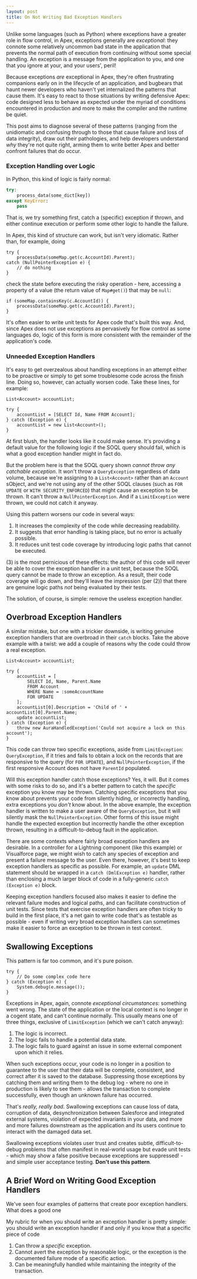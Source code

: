 ```yaml
---
layout: post
title: On Not Writing Bad Exception Handlers
---
```


Unlike some languages (such as Python) where exceptions have a greater role in flow control, in Apex, exceptions generally are *exceptional*: they connote some relatively uncommon bad state in the application that prevents the normal path of execution from continuing without some special handling. An exception is a message from the application to you, and one that you ignore at your, and your users', peril! 

Because exceptions _are_ exceptional in Apex, they're often frustrating companions early on in the lifecycle of an application, and bugbears that haunt newer developers who haven't yet internalized the patterns that cause them. It's easy to react to those situations by writing defensive Apex: code designed less to behave as expected under the myriad of conditions encountered in production and more to make the compiler and the runtime be quiet. 

This post aims to diagnose several of these patterns (ranging from the unidiomatic and confusing through to those that cause failure and loss of data integrity), draw out their pathologies, and help developers understand _why_ they're not quite right, arming them to write better Apex and better confront failures that do occur.

### Exception Handling over Logic

In Python, this kind of logic is fairly normal:

```python
try:
    process_data(some_dict[key])
except KeyError:
    pass
```

That is, we try something first, catch a (specific) exception if thrown, and either continue execution or perform some other logic to handle the failure.

In Apex, this kind of structure can work, but isn't very idiomatic. Rather than, for example, doing

```apex
try {
    processData(someMap.get(c.AccountId).Parent);
catch (NullPointerException e) {
    // do nothing
}
```

check the state before executing the risky operation - here, accessing a property of a value (the return value of `Map#get()`) that may be `null`:

```apex
if (someMap.containsKey(c.AccountId)) {
    processData(someMap.get(c.AccountId).Parent);
}
```

It's often easier to write unit tests for Apex code that's built this way. And, since Apex does not use exceptions as pervasively for flow control as some languages do, logic of this form is more consistent with the remainder of the application's code.

### Unneeded Exception Handlers

It's easy to get overzealous about handling exceptions in an attempt either to be proactive or simply to get some troublesome code across the finish line. Doing so, however, can actually worsen code. Take these lines, for example:

```apex
List<Account> accountList;

try {
    accountList = [SELECT Id, Name FROM Account];
} catch (Exception e) {
    accountList = new List<Account>();
}
```

At first blush, the handler looks like it could make sense. It's providing a default value for the following logic if the SOQL query should fail, which is what a good exception handler might in fact do.

But the problem here is that the SOQL query shown _cannot throw any catchable exception_. It won't throw a `QueryException` regardless of data volume, because we're assigning to a `List<Account>` rather than an `Account` sObject, and we're not using any of the other SOQL clauses (such as `FOR UPDATE` or `WITH SECURITY_ENFORCED`) that might cause an exception to be thrown. It can't throw a `NullPointerException`. And if a `LimitException` were thrown, we could not catch it anyway.

Using this pattern worsens our code in several ways:

 1. It increases the complexity of the code while decreasing readability.
 2. It suggests that error handling is taking place, but no error is actually possible.
 3. It reduces unit test code coverage by introducing logic paths that cannot be executed.

(3) is the most pernicious of these effects: the author of this code will never be able to cover the exception handler in a unit test, because the SOQL query cannot be made to throw an exception. As a result, their code coverage will go down, and they'll leave the impression (per (2)) that there are genuine logic paths _not_ being evaluated by their tests.

The solution, of course, is simple: remove the useless exception handler.

## Overbroad Exception Handlers

A similar mistake, but one with a trickier downside, is writing genuine exception handlers that are overbroad in their `catch` blocks. Take the above example with a twist: we add a couple of reasons why the code could throw a real exception.

```apex
List<Account> accountList;

try {
    accountList = [
        SELECT Id, Name, Parent.Name 
        FROM Account 
        WHERE Name = :someAccountName 
        FOR UPDATE
    ];
    accountList[0].Description = 'Child of ' + accountList[0].Parent.Name;
    update accountList;
} catch (Exception e) {
    throw new AuraHandledException('Could not acquire a lock on this account');
}
```

This code can throw two specific exceptions, aside from `LimitException`: `QueryException`, if it tries and fails to obtain a lock on the records that are responsive to the query (for `FOR UPDATE`), and `NullPointerException`, if the first responsive Account does not have `ParentId` populated.

Will this exception handler catch those exceptions? Yes, it will. But it comes with some risks to do so, and it's a better pattern to catch the _specific_ exception you know may be thrown. Catching specific exceptions that you know about prevents your code from silently hiding, or incorrectly handling, extra exceptions you _don't_ know about. In the above example, the exception handler is written to make a user aware of the `QueryException`, but it will silently mask the `NullPointerException`. Other forms of this issue might handle the expected exception but incorrectly handle the other exception thrown, resulting in a difficult-to-debug fault in the application.

There are some contexts where fairly broad exception handlers are desirable. In a controller for a Lightning component (like this example) or Visualforce page, we might wish to catch any species of exception and present a failure message to the user. Even there, however, it's best to keep exception handlers as specific as possible. For example, an `update` DML statement should be wrapped in a `catch (DmlException e)` handler, rather than enclosing a much larger block of code in a fully-generic `catch (Exception e)` block.

Keeping exception handlers focused also makes it easier to define the relevant failure modes and logical paths, and can facilitate construction of unit tests. Since tests that exercise exception handlers are often tricky to build in the first place, it's a net gain to write code that's as testable as possible - even if writing very broad exception handlers can sometimes make it easier to force an exception to be thrown in test context.

## Swallowing Exceptions

This pattern is far too common, and it's pure poison.

```apex
try {
    // Do some complex code here
} catch (Exception e) {
    System.debug(e.message());
}
```

Exceptions in Apex, again, connote *exceptional circumstances*: something went wrong. The state of the application or the local context is no longer in a cogent state, and can't continue normally. This usually means one of three things, exclusive of `LimitException` (which we can't catch anyway):

 1. The logic is incorrect.
 2. The logic fails to handle a potential data state.
 3. The logic fails to guard against an issue in some external component upon which it relies.
 
When such exceptions occur, your code is no longer in a position to guarantee to the user that their data will be complete, consistent, and correct after it is saved to the database. Suppressing those exceptions by catching them and writing them to the debug log - where no one in production is likely to see them - allows the transaction to complete successfully, even though an unknown failure has occurred. 

That's _really, really bad_. Swallowing exceptions can cause loss of data, corruption of data, desynchronization between Salesforce and integrated external systems, violation of expected invariants in your data, and more and more failures downstream as the application and its users continue to interact with the damaged data set. 

Swallowing exceptions violates user trust and creates subtle, difficult-to-debug problems that often manifest in real-world usage but evade unit tests - which may show a false positive because exceptions are suppressed! - and simple user acceptance testing. **Don't use this pattern**. 

## A Brief Word on Writing Good Exception Handlers

We've seen four examples of patterns that create poor exception handlers. What does a good one 

My rubric for when you should write an exception handler is pretty simple: you should write an exception handler if and only if you know that a specific piece of code 
 
 1. Can throw a _specific_ exception.
 2. Cannot avert the exception by reasonable logic, or the exception is the documented failure mode of a specific action.
 3. Can be meaningfully handled while maintaining the integrity of the transaction.

